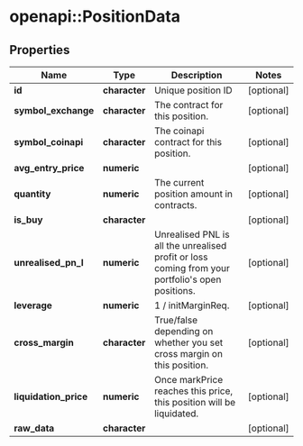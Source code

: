 # openapi::PositionData

## Properties
Name | Type | Description | Notes
------------ | ------------- | ------------- | -------------
**id** | **character** | Unique position ID | [optional] 
**symbol_exchange** | **character** | The contract for this position. | [optional] 
**symbol_coinapi** | **character** | The coinapi contract for this position. | [optional] 
**avg_entry_price** | **numeric** |  | [optional] 
**quantity** | **numeric** | The current position amount in contracts. | [optional] 
**is_buy** | **character** |  | [optional] 
**unrealised_pn_l** | **numeric** | Unrealised PNL is all the unrealised profit or loss coming from your portfolio&#39;s open positions. | [optional] 
**leverage** | **numeric** | 1 / initMarginReq. | [optional] 
**cross_margin** | **character** | True/false depending on whether you set cross margin on this position. | [optional] 
**liquidation_price** | **numeric** | Once markPrice reaches this price, this position will be liquidated. | [optional] 
**raw_data** | **character** |  | [optional] 


